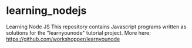 # learning_nodejs
Learning Node JS
This repository contains Javascript programs written as solutions for the "learnyounode" tutorial project. More here: https://github.com/workshopper/learnyounode
